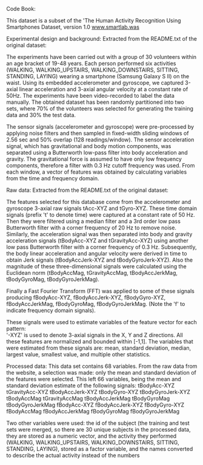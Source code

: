 Code Book:

This dataset is a subset of the 'The Human Activity Recognition Using Smartphones Dataset, version 1.0
www.smartlab.was

Experimental design and background: 
Extracted from the README.txt of the original dataset:

The experiments have been carried out with a group of 30 volunteers within an age bracket of 19-48 
years. Each person performed six activities (WALKING, WALKING_UPSTAIRS, WALKING_DOWNSTAIRS, SITTING, 
STANDING, LAYING) wearing a smartphone (Samsung Galaxy S II) on the waist. Using its embedded 
accelerometer and gyroscope, we captured 3-axial linear acceleration and 3-axial angular velocity 
at a constant rate of 50Hz. The experiments have been video-recorded to label the data manually. 
The obtained dataset has been randomly partitioned into two sets, where 70% of the volunteers was 
selected for generating the training data and 30% the test data. 

The sensor signals (accelerometer and gyroscope) were pre-processed by applying noise filters and 
then sampled in fixed-width sliding windows of 2.56 sec and 50% overlap (128 readings/window). 
The sensor acceleration signal, which has gravitational and body motion components, was separated 
using a Butterworth low-pass filter into body acceleration and gravity. The gravitational force is 
assumed to have only low frequency components, therefore a filter with 0.3 Hz cutoff frequency was 
used. From each window, a vector of features was obtained by calculating variables from the time and 
frequency domain. 

Raw data:
Extracted from the README.txt of the original dataset:

The features selected for this database come from the accelerometer and gyroscope 3-axial raw signals
tAcc-XYZ and tGyro-XYZ. These time domain signals (prefix 't' to denote time) were captured at a 
constant rate of 50 Hz. Then they were filtered using a median filter and a 3rd order low pass 
Butterworth filter with a corner frequency of 20 Hz to remove noise. Similarly, the acceleration 
signal was then separated into body and gravity acceleration signals (tBodyAcc-XYZ and 
tGravityAcc-XYZ) using another low pass Butterworth filter with a corner frequency of 0.3 Hz. 
Subsequently, the body linear acceleration and angular velocity were derived in time to obtain 
Jerk signals (tBodyAccJerk-XYZ and tBodyGyroJerk-XYZ). Also the magnitude of these three-dimensional 
signals were calculated using the Euclidean norm (tBodyAccMag, tGravityAccMag, tBodyAccJerkMag, 
tBodyGyroMag, tBodyGyroJerkMag). 

Finally a Fast Fourier Transform (FFT) was applied to some of these signals producing 
fBodyAcc-XYZ, fBodyAccJerk-XYZ, fBodyGyro-XYZ, fBodyAccJerkMag, fBodyGyroMag, fBodyGyroJerkMag. 
(Note the 'f' to indicate frequency domain signals). 

These signals were used to estimate variables of the feature vector for each pattern:  
'-XYZ' is used to denote 3-axial signals in the X, Y and Z directions.
All these features are normalized and bounded within [-1,1].
The variables that were estimated from these signals are: mean, standard deviation, median, largest
value, smallest value, and multiple other statistics.

Processed data:
This data set contains 68 variables. From the raw data from the website, a selection was made: only 
the mean and standard deviation of the features were selected. This left 66 variables, being the mean
and standard deviation estimate of the following signals:
tBodyAcc-XYZ
tGravityAcc-XYZ
tBodyAccJerk-XYZ
tBodyGyro-XYZ
tBodyGyroJerk-XYZ
tBodyAccMag
tGravityAccMag
tBodyAccJerkMag
tBodyGyroMag
tBodyGyroJerkMag
fBodyAcc-XYZ
fBodyAccJerk-XYZ
fBodyGyro-XYZ
fBodyAccMag
fBodyAccJerkMag
fBodyGyroMag
fBodyGyroJerkMag
 
Two other variables were used: the id of the subject (the training and test sets were merged, so there
are 30 unique subjects in the processed data, they are stored as a numeric vector, and the activity 
they performed (WALKING, WALKING_UPSTAIRS, WALKING_DOWNSTAIRS, SITTING, STANDING, LAYING), stored as 
a factor variable, and the names converted to describe the actual activity instead of the numbers